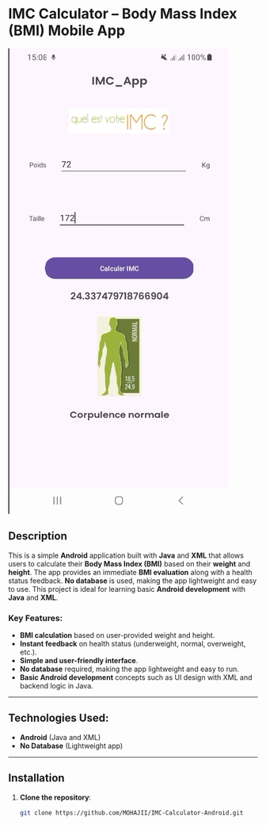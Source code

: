 # IMC Calculator – Body Mass Index (BMI) Mobile App

![Application Screenshot](pictures/img.png)  


## Description

This is a simple **Android** application built with **Java** and **XML** that allows users to calculate their **Body Mass Index (BMI)** based on their **weight** and **height**. The app provides an immediate **BMI evaluation** along with a health status feedback. **No database** is used, making the app lightweight and easy to use. This project is ideal for learning basic **Android development** with **Java** and **XML**.

### Key Features:
- **BMI calculation** based on user-provided weight and height.
- **Instant feedback** on health status (underweight, normal, overweight, etc.).
- **Simple and user-friendly interface**.
- **No database** required, making the app lightweight and easy to run.
- **Basic Android development** concepts such as UI design with XML and backend logic in Java.

---

## Technologies Used:
- **Android** (Java and XML)
- **No Database** (Lightweight app)

---

## Installation

1. **Clone the repository**:

   ```bash
   git clone https://github.com/MOHAJII/IMC-Calculator-Android.git
